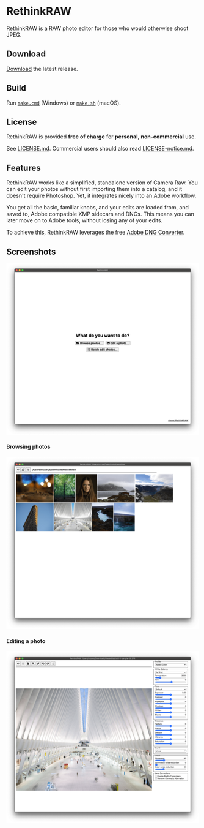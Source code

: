 # RethinkRAW

RethinkRAW is a RAW photo editor for those who would otherwise shoot JPEG.

## Download

[Download](https://github.com/ncruces/RethinkRAW/releases/latest) the latest release.

## Build

Run [`make.cmd`](make.cmd) (Windows) or [`make.sh`](make.sh) (macOS).

## License

RethinkRAW is provided **free of charge** for **personal**, **non-commercial** use.

See [LICENSE.md](LICENSE.md).
Commercial users should also read [LICENSE-notice.md](LICENSE-notice.md).

## Features

RethinkRAW works like a simplified, standalone version of Camera Raw.
You can edit your photos without first importing them into a catalog,
and it doesn't require Photoshop.
Yet, it integrates nicely into an Adobe workflow.

You get all the basic, familiar knobs,
and your edits are loaded from, and saved to,
Adobe compatible XMP sidecars and DNGs.
This means you can later move on to Adobe tools,
without losing any of your edits.

To achieve this, RethinkRAW leverages the free
[Adobe DNG Converter](https://helpx.adobe.com/photoshop/using/adobe-dng-converter.html).

## Screenshots

![Welcome screen](screens/welcome.png)

#### Browsing photos

![Browsing photos](screens/browse.png)

#### Editing a photo

![Editing a photo](screens/edit.png)

